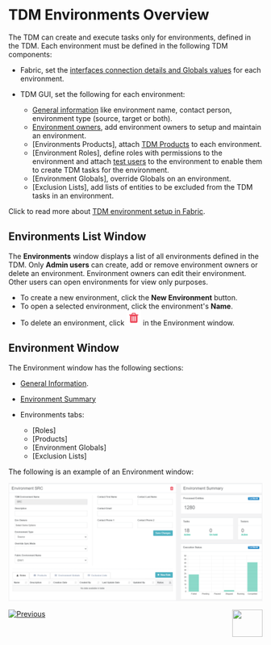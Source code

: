 # TDM Environments Overview

The TDM can create and execute tasks only for environments, defined in the TDM. Each environment must be defined in the following TDM components:

- Fabric, set the [interfaces connection details and Globals values](/articles/25_environments/01_environments_overview.md) for each environment. 
- TDM GUI, set the following for each environment:

  - [General information](08_environment_window_general_information.md) like environment name, contact person, environment type (source, target or both).
  - [Environment owners](08_environment_window_general_information.md#environment-owners), add environment owners to setup and maintain an environment.
  - [Environments Products], attach [TDM Products](05_tdm_gui_product_window.md) to each environment.
  - [Environment Roles], define roles with permissions to the environment and attach [test users](02_tdm_gui_user_types.md) to the environment to enable them to create TDM tasks for the environment.
  - [Environment Globals], override Globals on an environment.
  - [Exclusion Lists], add lists of entities to be excluded from the TDM tasks in an environment.

Click to read more about [TDM environment setup in Fabric](/articles/TDM/tdm_implementation/20_tdm_fabric_implementation_environments_setup.md).
  ## Environments List Window

The **Environments** window displays a list of all environments defined in the TDM. Only **Admin users** can create, add or remove environment owners or delete an environment. Environment owners can edit their environment. Other users can open environments for view only purposes.

-   To create a new environment, click the **New Environment** button.
-   To open a selected environment, click the environment's **Name**.
-   To delete an environment, click ![delete](images/delete_icon.png) in the Environment window.



## Environment Window

The Environment window has the following sections:

- [General Information](08_environment_window_general_information.md).

- [Environment Summary](09_environment_window_summary_section.md)

- Environments tabs:

  - [Roles]
  - [Products]
  - [Environment Globals]
  - [Exclusion Lists]

 The following is an example of an Environment window:

  ![environment](images/tdm_environment_window.png)



  [![Previous](/articles/images/Previous.png)](06_be_product_tdmdb_tables.md)[<img align="right" width="60" height="54" src="/articles/images/Next.png">](08_environment_window_general_information.md)

